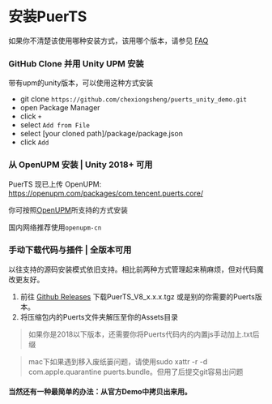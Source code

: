 # 安装PuerTS    

如果你不清楚该使用哪种安装方式，该用哪个版本，请参见 [FAQ](./faq.md#安装相关)

### GitHub Clone 并用 Unity UPM 安装

带有upm的unity版本，可以使用这种方式安装

- git clone `https://github.com/chexiongsheng/puerts_unity_demo.git`
- open Package Manager
- click `+`
- select `Add from File`
- select [your cloned path]/package/package.json 
- click `Add`

### 从 OpenUPM 安装 | Unity 2018+ 可用

PuerTS 现已上传 OpenUPM: https://openupm.com/packages/com.tencent.puerts.core/

你可按照[OpenUPM](https://openupm.com/)所支持的方式安装

国内网络推荐使用`openupm-cn`

### 手动下载代码与插件  | 全版本可用
以往支持的源码安装模式依旧支持。相比前两种方式管理起来稍麻烦，但对代码魔改更友好。

1. 前往 [Github Releases](https://github.com/Tencent/puerts/releases) 下载PuerTS_V8_x.x.x.tgz 或是别的你需要的Puerts版本。
2. 将压缩包内的Puerts文件夹解压至你的Assets目录

> 如果你是2018以下版本，还需要你将Puerts代码内的内置js手动加上.txt后缀

> mac下如果遇到移入废纸篓问题，请使用sudo xattr -r -d com.apple.quarantine puerts.bundle。但用了后提交git容易出问题

#### 当然还有一种最简单的办法：从官方Demo中拷贝出来用。
